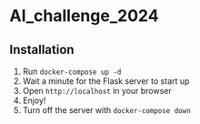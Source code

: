 # AI_challenge_2024

## Installation

1. Run `docker-compose up -d`
2. Wait a minute for the Flask server to start up
2. Open `http://localhost` in your browser
3. Enjoy!
4. Turn off the server with `docker-compose down`
